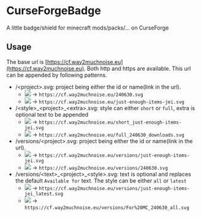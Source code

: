 # CurseForgeBadge
A little badge/shield for minecraft mods/packs/... on CurseForge

## Usage
The base url is [https://cf.way2muchnoise.eu](https://cf.way2muchnoise.eu).
Both http and https are available.
 This url can be appended by following patterns.  

* /\<project>.svg: project being either the id or name(link in the url).
    * [![](https://cf.way2muchnoise.eu/240630.svg)](https://minecraft.curseforge.com/projects/just-enough-resources-jer) -> `https://cf.way2muchnoise.eu/240630.svg`
    * [![](https://cf.way2muchnoise.eu/just-enough-items-jei.svg)](https://minecraft.curseforge.com/projects/just-enough-items-jei) -> `https://cf.way2muchnoise.eu/just-enough-items-jei.svg`
* /\<style>\_\<project>_\<extra>.svg: style can either `short` or `full`, extra is optional text to be appended
    * [![](https://cf.way2muchnoise.eu/short_just-enough-items-jei.svg)](https://minecraft.curseforge.com/projects/just-enough-items-jei) -> `https://cf.way2muchnoise.eu/short_just-enough-items-jei.svg`
    * [![](https://cf.way2muchnoise.eu/full_240630_downloads.svg)](https://minecraft.curseforge.com/projects/just-enough-resources-jer) -> `https://cf.way2muchnoise.eu/full_240630_downloads.svg`
* /versions/\<project>.svg: project being either the id or name(link in the url).
    * [![](https://cf.way2muchnoise.eu/versions/just-enough-items-jei.svg)](https://minecraft.curseforge.com/projects/just-enough-items-jei) -> `https://cf.way2muchnoise.eu/versions/just-enough-items-jei.svg`
    * [![](https://cf.way2muchnoise.eu/versions/240630.svg)](https://minecraft.curseforge.com/projects/just-enough-resources-jer) -> `https://cf.way2muchnoise.eu/versions/240630.svg`
* /versions/\<text>\_\<project>\_\<style>.svg: text is optional and replaces the default `Available for` text. The style can be either `all` or `latest`
    * [![](https://cf.way2muchnoise.eu/versions/just-enough-items-jei_latest.svg)](https://minecraft.curseforge.com/projects/just-enough-items-jei) -> `https://cf.way2muchnoise.eu/versions/just-enough-items-jei_latest.svg`
    * [![](https://cf.way2muchnoise.eu/versions/For%20MC_240630_all.svg)](https://minecraft.curseforge.com/projects/just-enough-resources-jer) -> `https://cf.way2muchnoise.eu/versions/For%20MC_240630_all.svg`
